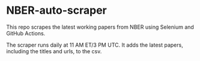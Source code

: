 # NBER-auto-scraper
 
This repo scrapes the latest working papers from NBER using Selenium and GitHub Actions. 

The scraper runs daily at 11 AM ET/3 PM UTC. It adds the latest papers, including the titles and urls, to the csv. 
